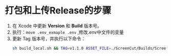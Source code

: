 # 打包和上传Release的步骤  
1. 在 Xcode 中更新 **Version** 和 **Build** 版本号。  <br/>
2. 执行：`move .env_exmaple .env` ,修改.env中文件的变量 <br/>
3. 更新 Tag 版本号，并执行以下命令：   <br/>
   ```bash
   sh build_local.sh && TAG=v1.1.0 ASSET_FILE=./ScreenCut/Builds/ScreenCut.dmg ./create_release.sh
   ```

